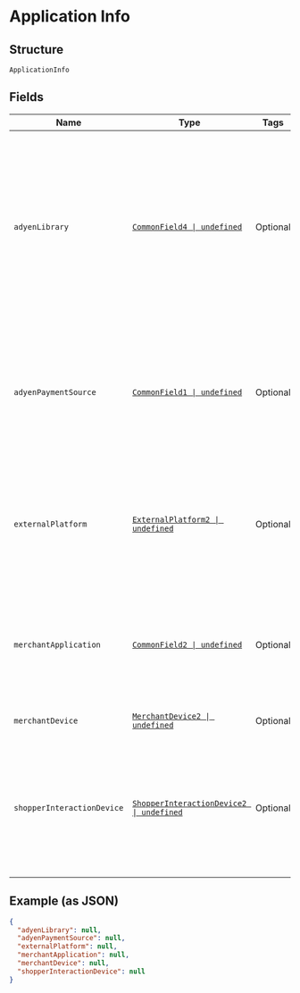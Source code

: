 
# Application Info

## Structure

`ApplicationInfo`

## Fields

| Name | Type | Tags | Description |
|  --- | --- | --- | --- |
| `adyenLibrary` | [`CommonField4 \| undefined`](../../doc/models/common-field-4.md) | Optional | Adyen-developed software, such as libraries and plugins, used to interact with the Adyen API. For example, Magento plugin, Java API library, etc. |
| `adyenPaymentSource` | [`CommonField1 \| undefined`](../../doc/models/common-field-1.md) | Optional | Adyen-developed software to get payment details. For example, Checkout SDK, Secured Fields SDK, etc. |
| `externalPlatform` | [`ExternalPlatform2 \| undefined`](../../doc/models/external-platform-2.md) | Optional | Third-party developed platform used to initiate payment requests. For example, Magento, Zuora, etc. |
| `merchantApplication` | [`CommonField2 \| undefined`](../../doc/models/common-field-2.md) | Optional | Merchant developed software, such as cashier application, used to interact with the Adyen API. |
| `merchantDevice` | [`MerchantDevice2 \| undefined`](../../doc/models/merchant-device-2.md) | Optional | Merchant device information. |
| `shopperInteractionDevice` | [`ShopperInteractionDevice2 \| undefined`](../../doc/models/shopper-interaction-device-2.md) | Optional | Shopper interaction device, such as terminal, mobile device or web browser, to initiate payment requests. |

## Example (as JSON)

```json
{
  "adyenLibrary": null,
  "adyenPaymentSource": null,
  "externalPlatform": null,
  "merchantApplication": null,
  "merchantDevice": null,
  "shopperInteractionDevice": null
}
```

